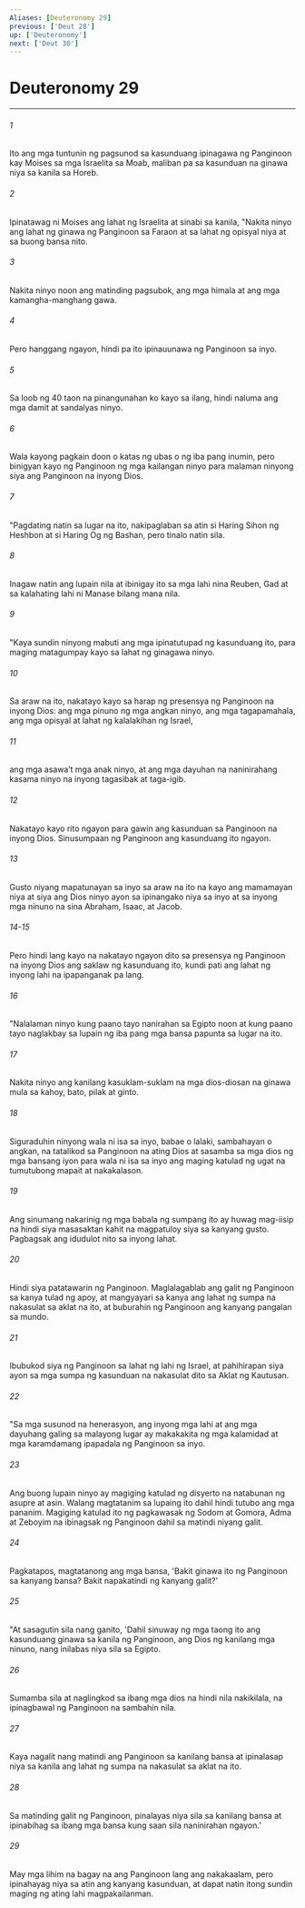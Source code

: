 ```yaml
---
Aliases: [Deuteronomy 29]
previous: ['Deut 28']
up: ['Deuteronomy']
next: ['Deut 30']
---
```

# Deuteronomy 29

***

###### 1
Ito ang mga tuntunin ng pagsunod sa kasunduang ipinagawa ng Panginoon kay Moises sa mga Israelita sa Moab, maliban pa sa kasunduan na ginawa niya sa kanila sa Horeb. 

###### 2
Ipinatawag ni Moises ang lahat ng Israelita at sinabi sa kanila, "Nakita ninyo ang lahat ng ginawa ng Panginoon sa Faraon at sa lahat ng opisyal niya at sa buong bansa nito. 

###### 3
Nakita ninyo noon ang matinding pagsubok, ang mga himala at ang mga kamangha-manghang gawa. 

###### 4
Pero hanggang ngayon, hindi pa ito ipinauunawa ng Panginoon sa inyo. 

###### 5
Sa loob ng 40 taon na pinangunahan ko kayo sa ilang, hindi naluma ang mga damit at sandalyas ninyo. 

###### 6
Wala kayong pagkain doon o katas ng ubas o ng iba pang inumin, pero binigyan kayo ng Panginoon ng mga kailangan ninyo para malaman ninyong siya ang Panginoon na inyong Dios. 

###### 7
"Pagdating natin sa lugar na ito, nakipaglaban sa atin si Haring Sihon ng Heshbon at si Haring Og ng Bashan, pero tinalo natin sila. 

###### 8
Inagaw natin ang lupain nila at ibinigay ito sa mga lahi nina Reuben, Gad at sa kalahating lahi ni Manase bilang mana nila. 

###### 9
"Kaya sundin ninyong mabuti ang mga ipinatutupad ng kasunduang ito, para maging matagumpay kayo sa lahat ng ginagawa ninyo. 

###### 10
Sa araw na ito, nakatayo kayo sa harap ng presensya ng Panginoon na inyong Dios: ang mga pinuno ng mga angkan ninyo, ang mga tagapamahala, ang mga opisyal at lahat ng kalalakihan ng Israel, 

###### 11
ang mga asawaʼt mga anak ninyo, at ang mga dayuhan na naninirahang kasama ninyo na inyong tagasibak at taga-igib. 

###### 12
Nakatayo kayo rito ngayon para gawin ang kasunduan sa Panginoon na inyong Dios. Sinusumpaan ng Panginoon ang kasunduang ito ngayon. 

###### 13
Gusto niyang mapatunayan sa inyo sa araw na ito na kayo ang mamamayan niya at siya ang Dios ninyo ayon sa ipinangako niya sa inyo at sa inyong mga ninuno na sina Abraham, Isaac, at Jacob.

###### 14-15
Pero hindi lang kayo na nakatayo ngayon dito sa presensya ng Panginoon na inyong Dios ang saklaw ng kasunduang ito, kundi pati ang lahat ng inyong lahi na ipapanganak pa lang. 

###### 16
"Nalalaman ninyo kung paano tayo nanirahan sa Egipto noon at kung paano tayo naglakbay sa lupain ng iba pang mga bansa papunta sa lugar na ito. 

###### 17
Nakita ninyo ang kanilang kasuklam-suklam na mga dios-diosan na ginawa mula sa kahoy, bato, pilak at ginto. 

###### 18
Siguraduhin ninyong wala ni isa sa inyo, babae o lalaki, sambahayan o angkan, na tatalikod sa Panginoon na ating Dios at sasamba sa mga dios ng mga bansang iyon para wala ni isa sa inyo ang maging katulad ng ugat na tumutubong mapait at nakakalason. 

###### 19
Ang sinumang nakarinig ng mga babala ng sumpang ito ay huwag mag-iisip na hindi siya masasaktan kahit na magpatuloy siya sa kanyang gusto. Pagbagsak ang idudulot nito sa inyong lahat. 

###### 20
Hindi siya patatawarin ng Panginoon. Maglalagablab ang galit ng Panginoon sa kanya tulad ng apoy, at mangyayari sa kanya ang lahat ng sumpa na nakasulat sa aklat na ito, at buburahin ng Panginoon ang kanyang pangalan sa mundo. 

###### 21
Ibubukod siya ng Panginoon sa lahat ng lahi ng Israel, at pahihirapan siya ayon sa mga sumpa ng kasunduan na nakasulat dito sa Aklat ng Kautusan. 

###### 22
"Sa mga susunod na henerasyon, ang inyong mga lahi at ang mga dayuhang galing sa malayong lugar ay makakakita ng mga kalamidad at mga karamdamang ipapadala ng Panginoon sa inyo. 

###### 23
Ang buong lupain ninyo ay magiging katulad ng disyerto na natabunan ng asupre at asin. Walang magtatanim sa lupaing ito dahil hindi tutubo ang mga pananim. Magiging katulad ito ng pagkawasak ng Sodom at Gomora, Adma at Zeboyim na ibinagsak ng Panginoon dahil sa matindi niyang galit. 

###### 24
Pagkatapos, magtatanong ang mga bansa, 'Bakit ginawa ito ng Panginoon sa kanyang bansa? Bakit napakatindi ng kanyang galit?' 

###### 25
"At sasagutin sila nang ganito, 'Dahil sinuway ng mga taong ito ang kasunduang ginawa sa kanila ng Panginoon, ang Dios ng kanilang mga ninuno, nang inilabas niya sila sa Egipto. 

###### 26
Sumamba sila at naglingkod sa ibang mga dios na hindi nila nakikilala, na ipinagbawal ng Panginoon na sambahin nila. 

###### 27
Kaya nagalit nang matindi ang Panginoon sa kanilang bansa at ipinalasap niya sa kanila ang lahat ng sumpa na nakasulat sa aklat na ito. 

###### 28
Sa matinding galit ng Panginoon, pinalayas niya sila sa kanilang bansa at ipinabihag sa ibang mga bansa kung saan sila naninirahan ngayon.' 

###### 29
May mga lihim na bagay na ang Panginoon lang ang nakakaalam, pero ipinahayag niya sa atin ang kanyang kasunduan, at dapat natin itong sundin maging ng ating lahi magpakailanman.
